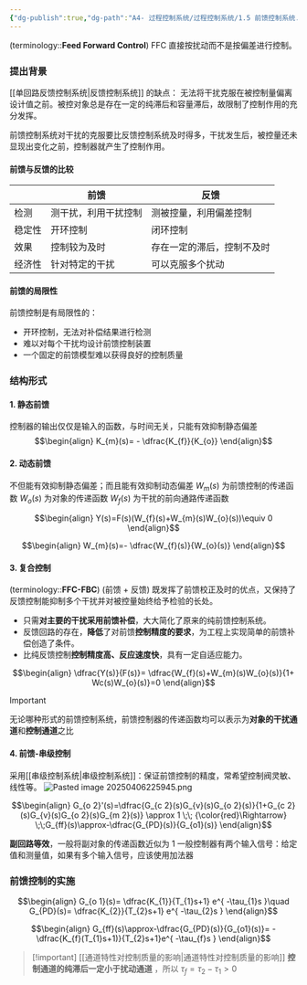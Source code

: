 ```yaml
---
{"dg-publish":true,"dg-path":"A4- 过程控制系统/过程控制系统/1.5 前馈控制系统.md","permalink":"/A4- 过程控制系统/过程控制系统/1.5 前馈控制系统/","dgPassFrontmatter":true,"noteIcon":"","created":"2025-03-03T10:05:22.000+08:00","updated":"2025-05-14T13:55:41.313+08:00"}
---
```


(terminology::**Feed Forward Control**) FFC 
直接按扰动而不是按偏差进行控制。

### 提出背景
[[单回路反馈控制系统\|反馈控制系统]] 的缺点： 无法将干扰克服在被控制量偏离设计值之前。被控对象总是存在一定的纯滞后和容量滞后，故限制了控制作用的充分发挥。

前馈控制系统对干扰的克服要比反馈控制系统及时得多，干扰发生后，被控量还未显现出变化之前，控制器就产生了控制作用。 


#### 前馈与反馈的比较
|     | 前馈         | 反馈            |
| --- | ---------- | ------------- |
| 检测  | 测干扰，利用干扰控制 | 测被控量，利用偏差控制   |
| 稳定性 | 开环控制       | 闭环控制          |
| 效果  | 控制较为及时     | 存在一定的滞后，控制不及时 |
| 经济性 | 针对特定的干扰    | 可以克服多个扰动      |
#### 前馈的局限性
前馈控制是有局限性的：
- 开环控制，无法对补偿结果进行检测
- 难以对每个干扰均设计前馈控制装置
- 一个固定的前馈模型难以获得良好的控制质量

### 结构形式

#### 1. 静态前馈
控制器的输出仅仅是输入的函数，与时间无关，只能有效抑制静态偏差
$$\begin{align}
K_{m}(s)= - \dfrac{K_{f}}{K_{o}}
\end{align}$$
#### 2. 动态前馈
不但能有效抑制静态偏差；而且能有效抑制动态偏差
$W_{m}(s)$ 为前馈控制的传递函数
$W_{o}(s)$ 为对象的传递函数
$W_{f}(s)$ 为干扰的前向通路传递函数

$$\begin{align}
Y(s)=F(s)(W_{f}(s)+W_{m}(s)W_{o}(s))\equiv 0
\end{align}$$

$$\begin{align}
W_{m}(s)=- \dfrac{W_{f}(s)}{W_{o}(s)}
\end{align}$$

#### 3. 复合控制 
(terminology::**FFC-FBC**) (前馈 + 反馈) 
既发挥了前馈校正及时的优点，又保持了反馈控制能抑制多个干扰并对被控量始终给予检验的长处。
- 只需**对主要的干扰采用前馈补偿**，大大简化了原来的纯前馈控制系统。
- 反馈回路的存在，**降低**了对前馈**控制精度的要求**，为工程上实现简单的前馈补偿创造了条件。
- 比纯反馈控制**控制精度高、反应速度快**，具有一定自适应能力。


$$\begin{align}
\dfrac{Y(s)}{F(s)}= \dfrac{W_{f}(s)+W_{m}(s)W_{o}(s)}{1+ Wc(s)W_{o}(s)}=0
\end{align}$$

> [!important] 
> 无论哪种形式的前馈控制系统，前馈控制器的传递函数均可以表示为**对象的干扰通道**和**控制通道**之比
 
#### 4. 前馈-串级控制
采用[[串级控制系统\|串级控制系统]]：保证前馈控制的精度，常希望控制阀灵敏、线性等。
![Pasted image 20250406225945.png](/img/user/Functional%20files/Photo%20Resources/Pasted%20image%2020250406225945.png)

$$\begin{align}
G_{o 2}'(s)=\dfrac{G_{c 2}(s)G_{v}(s)G_{o 2}(s)}{1+G_{c 2}(s)G_{v}(s)G_{o 2}(s)G_{m 2}(s)} \approx 1 \;\; {\color{red}\Rightarrow} \;\;G_{ff}(s)\approx-\dfrac{G_{PD}(s)}{G_{o1}(s)}
\end{align}$$

**副回路等效**，一般将副对象的传递函数近似为 1
一般控制器有两个输入信号：给定值和测量值，如果有多个输入信号，应该使用加法器 

### 前馈控制的实施 
$$\begin{align}
G_{o 1}(s)= \dfrac{K_{1}}{T_{1}s+1} e^{ -\tau_{1}s }\quad G_{PD}(s)= \dfrac{K_{2}}{T_{2}s+1} e^{ -\tau_{2}s }
\end{align}$$

$$\begin{align}
G_{ff}(s)\approx-\dfrac{G_{PD}(s)}{G_{o1}(s)}= -\dfrac{K_{f}(T_{1}s+1)}{T_{2}s+1}e^{ -\tau_{f}s }
\end{align}$$

> [!important] [[通道特性对控制质量的影响\|通道特性对控制质量的影响]]
> **控制通道的纯滞后一定小于扰动通道** ，所以 $\tau _f=\tau_{2}-\tau_{1}>0$ 


